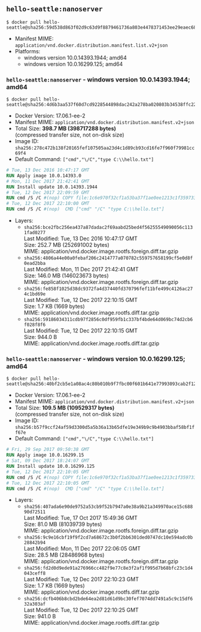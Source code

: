 ## `hello-seattle:nanoserver`

```console
$ docker pull hello-seattle@sha256:59d538d863f02d9c63d9f8879461736a803e4478371453ee29eaec6893ccf68e
```

-	Manifest MIME: `application/vnd.docker.distribution.manifest.list.v2+json`
-	Platforms:
	-	windows version 10.0.14393.1944; amd64
	-	windows version 10.0.16299.125; amd64

### `hello-seattle:nanoserver` - windows version 10.0.14393.1944; amd64

```console
$ docker pull hello-seattle@sha256:4d6b3aa537f60d7cd9228544898dac242a278ba020803b34538ffc2255c9a656
```

-	Docker Version: 17.06.1-ee-2
-	Manifest MIME: `application/vnd.docker.distribution.manifest.v2+json`
-	Total Size: **398.7 MB (398717288 bytes)**  
	(compressed transfer size, not on-disk size)
-	Image ID: `sha256:278c472b138f20165fef107505aa23d4c1d89cb93cd16fe7f960f79981cc69f4`
-	Default Command: `["cmd","\/C","type C:\\hello.txt"]`

```dockerfile
# Tue, 13 Dec 2016 10:47:17 GMT
RUN Apply image 10.0.14393.0
# Mon, 11 Dec 2017 21:42:41 GMT
RUN Install update 10.0.14393.1944
# Tue, 12 Dec 2017 22:09:59 GMT
RUN cmd /S /C #(nop) COPY file:1c6e970f32cf1a53ba37f1ae0ee1213c1f35973358a1303a5e33cea7d27a0871 in C: 
# Tue, 12 Dec 2017 22:10:00 GMT
RUN cmd /S /C #(nop)  CMD ["cmd" "/C" "type C:\\hello.txt"]
```

-	Layers:
	-	`sha256:bce2fbc256ea437a87dadac2f69aabd25bed4f56255549090056c1131fad0277`  
		Last Modified: Tue, 13 Dec 2016 10:47:17 GMT  
		Size: 252.7 MB (252691002 bytes)  
		MIME: application/vnd.docker.image.rootfs.foreign.diff.tar.gzip
	-	`sha256:4806a44e00a0febaf206c2414777a070782c559757658199cf5e0d8f0ead2bba`  
		Last Modified: Mon, 11 Dec 2017 21:42:41 GMT  
		Size: 146.0 MB (146023673 bytes)  
		MIME: application/vnd.docker.image.rootfs.foreign.diff.tar.gzip
	-	`sha256:fe858f1025d38dc9372fa4d37440fd370796fef11bfe499c4126ac274c1bd69e`  
		Last Modified: Tue, 12 Dec 2017 22:10:15 GMT  
		Size: 1.7 KB (1669 bytes)  
		MIME: application/vnd.docker.image.rootfs.diff.tar.gzip
	-	`sha256:59186034311cdb97f2856c0df959fb1c337bf4bde64d069bc74d2cb6f028f8f6`  
		Last Modified: Tue, 12 Dec 2017 22:10:15 GMT  
		Size: 944.0 B  
		MIME: application/vnd.docker.image.rootfs.diff.tar.gzip

### `hello-seattle:nanoserver` - windows version 10.0.16299.125; amd64

```console
$ docker pull hello-seattle@sha256:40bf2cb5e1a08ac4c80b010b9f7fbc00f601b641e77993093cab2f1270861f45
```

-	Docker Version: 17.06.1-ee-2
-	Manifest MIME: `application/vnd.docker.distribution.manifest.v2+json`
-	Total Size: **109.5 MB (109529317 bytes)**  
	(compressed transfer size, not on-disk size)
-	Image ID: `sha256:b57f9ccf24af59d3300d5a5b36a13b65dfe19e349b9c9b4903bbaf58bf1ff67e`
-	Default Command: `["cmd","\/C","type C:\\hello.txt"]`

```dockerfile
# Fri, 29 Sep 2017 09:50:38 GMT
RUN Apply image 10.0.16299.15
# Sat, 09 Dec 2017 18:24:07 GMT
RUN Install update 10.0.16299.125
# Tue, 12 Dec 2017 22:10:05 GMT
RUN cmd /S /C #(nop) COPY file:1c6e970f32cf1a53ba37f1ae0ee1213c1f35973358a1303a5e33cea7d27a0871 in C: 
# Tue, 12 Dec 2017 22:10:05 GMT
RUN cmd /S /C #(nop)  CMD ["cmd" "/C" "type C:\\hello.txt"]
```

-	Layers:
	-	`sha256:407ada6e90de9752a53cb9f52b7947a0e38a9b21a349970ace15c68890d72511`  
		Last Modified: Tue, 17 Oct 2017 15:49:36 GMT  
		Size: 81.0 MB (81039739 bytes)  
		MIME: application/vnd.docker.image.rootfs.foreign.diff.tar.gzip
	-	`sha256:9c9e16cbf19f9f2cd7a68672c3b0f2bb6301ded0747dc10e594adc0b28842b94`  
		Last Modified: Mon, 11 Dec 2017 22:06:05 GMT  
		Size: 28.5 MB (28486968 bytes)  
		MIME: application/vnd.docker.image.rootfs.foreign.diff.tar.gzip
	-	`sha256:fd2d0d9ede91a276966cc482f9e77c8e3f2af1f995d7b68bfc23c1d4043ceff8`  
		Last Modified: Tue, 12 Dec 2017 22:10:23 GMT  
		Size: 1.7 KB (1669 bytes)  
		MIME: application/vnd.docker.image.rootfs.diff.tar.gzip
	-	`sha256:dcfb406b8cbd2bde64ea2d81d61d9bc30fef7074dd7491a5c9c15df632a303af`  
		Last Modified: Tue, 12 Dec 2017 22:10:25 GMT  
		Size: 941.0 B  
		MIME: application/vnd.docker.image.rootfs.diff.tar.gzip
